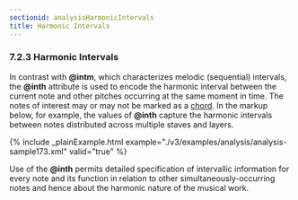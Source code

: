 ```yaml
---
sectionid: analysisHarmonicIntervals
title: Harmonic Intervals
---
```



<h3 id="analysisHarmonicIntervals">
   <span class="headingNumber">7.2.3</span>
   <span class="head">Harmonic Intervals</span>
</h3>


<span class="specList">
   
   <span class="specDesc"></span>
   
</span>


In contrast with **@intm**, which characterizes melodic (sequential) intervals, the
**@inth** attribute is used to encode the harmonic interval between the current note
and other pitches occurring at the same moment in time. The notes of interest may
or may not
be marked as a 
<a class="link_odd_elementSpec" href="/v3/elements/chord">chord</a>. In the markup below, for example, the values of
**@inth** capture the harmonic intervals between notes distributed across multiple
staves and layers.


{% include _plainExample.html example="./v3/examples/analysis/analysis-sample173.xml" valid="true" %}

Use of the **@inth** permits detailed specification of intervallic information for
every note and its function in relation to other simultaneously-occurring notes and
hence
about the harmonic nature of the musical work.

